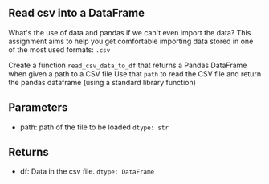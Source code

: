 ## Read csv into a DataFrame
What's the use of data and pandas if we can't even import the data?
This assignment aims to help you get comfortable importing data stored in one of the most used 
formats: `.csv`

Create a function `read_csv_data_to_df` that returns a Pandas DataFrame when given a path to a CSV file
Use that `path` to read the CSV file and return the pandas dataframe (using a standard library 
function)

## Parameters
- path: path of the file to be loaded `dtype: str`


## Returns
- df: Data in the csv file. `dtype: DataFrame`

